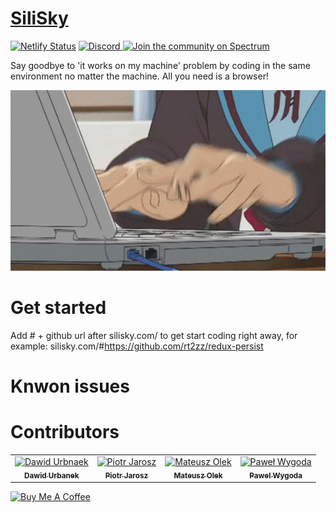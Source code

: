 # [SiliSky](https://www.silisky.com/)
[![Netlify Status](https://api.netlify.com/api/v1/badges/8fba023a-b05c-4825-a4cd-adecb3a87468/deploy-status)](https://app.netlify.com/sites/inspiring-shaw-cb8237/deploys)
<a href="https://discord.gg/P9DrxRz">
<img alt="Discord" src="https://img.shields.io/discord/593787637291286529.svg?color=%230E1D23&label=discord&style=popout">
</a>
<a href="https://spectrum.chat/silisky">
  <img alt="Join the community on Spectrum" src="https://withspectrum.github.io/badge/badge.svg" />
</a>

Say goodbye to 'it works on my machine' problem by coding in the same environment no matter the machine. All you need is a browser!
<div align="center">
<img src="./redmeAssets/programing.gif" width='1000px'>
</div>

# Get started
Add # + github url after silisky.com/ to get start coding right away, for example: silisky.com/#https://github.com/rt2zz/redux-persist
# Knwon issues

# Contributors

<table>
<tr>
<td align="center"><a href="https://github.com/Urban35"><img src="https://avatars1.githubusercontent.com/u/29239301?s=460&v=4" width="150px;" alt="Dawid Urbnaek"/><br /><sub><b>Dawid Urbanek</b></sub></a></td>
<td align="center"><a href="https://github.com/jaroszpiotr91"><img src="https://avatars3.githubusercontent.com/u/39913918?s=460&v=4" width="150px;" alt="Piotr Jarosz"/><br /><sub><b>Piotr Jarosz</b></sub></a></td>
<td align="center"><a href="https://github.com/MateuszOlek"><img src="https://avatars3.githubusercontent.com/u/38132787?s=460&v=4" width="150px;" alt="Mateusz Olek"/><br /><sub><b>Mateusz Olek</b></sub></a></td>
<td align="center"><a href="https://github.com/AceSpadeAble"><img src="https://avatars3.githubusercontent.com/u/33558885?s=460&v=4" width="150px;" alt="Paweł Wygoda"/><br /><sub><b>Pawel Wygoda</b></sub></a></td>
</tr>
</table>


[![Buy Me A Coffee](https://www.buymeacoffee.com/assets/img/custom_images/purple_img.png)](https://www.buymeacoffee.com/samwhited)
<!-- # Sponsors
Support this project by becoming a sponsor. Your logo will show up here with a link to your website. [[Become a sponsor](#)]

<a href="#" target="_blank"><img src="./redmeAssets/codengo.sponsor.png" width="80"></a>
<a href="https://www.silisky.com/" target="_blank"><img src="./redmeAssets/silisky.sponsor.png" width="80"></a>
<a href="" target="_blank"><img src="./redmeAssets/codengo.sponsor.png" width="80"></a>
<a href="https://www.silisky.com/" target="_blank"><img src="./redmeAssets/silisky.sponsor.png" width="80"></a>
<a href="#" target="_blank"><img src="./redmeAssets/codengo.sponsor.png" width="80"></a>
<a href="https://www.silisky.com/" target="_blank"><img src="./redmeAssets/silisky.sponsor.png" width="80"></a>
<a href="#" target="_blank"><img src="./redmeAssets/codengo.sponsor.png" width="80"></a>
<a href="https://www.silisky.com/" target="_blank"><img src="./redmeAssets/silisky.sponsor.png" width="80"></a>
<a href="#" target="_blank"><img src="./redmeAssets/codengo.sponsor.png" width="80"></a>
<a href="https://www.silisky.com/" target="_blank"><img src="./redmeAssets/silisky.sponsor.png" width="80"></a> -->
